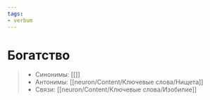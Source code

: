 ```yaml
---
tags: 
- verbum
---
```

# Богатство

> - Синонимы: [[]]
> - Антонимы: [[neuron/Content/Ключевые слова/Нищета]]
> - Связи: [[neuron/Content/Ключевые слова/Изобилие]]